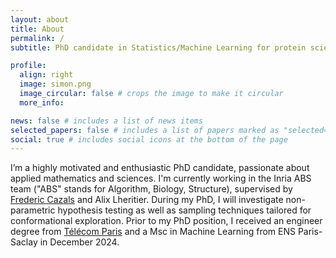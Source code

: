 ```yaml
---
layout: about
title: About
permalink: /
subtitle: PhD candidate in Statistics/Machine Learning for protein science

profile:
  align: right
  image: simon.png
  image_circular: false # crops the image to make it circular
  more_info:

news: false # includes a list of news items
selected_papers: false # includes a list of papers marked as "selected={true}"
social: true # includes social icons at the bottom of the page
---
```


I’m a highly motivated and enthusiastic PhD candidate, passionate about applied mathematics and sciences. I'm currently working in the Inria ABS team ("ABS" stands for Algorithm, Biology, Structure), supervised by <a href="https://team.inria.fr/abs/fr/team-members/homepage-frederic-cazals/">Frederic Cazals</a> and Alix Lheritier. During my PhD, I will investigate non-parametric hypothesis testing as well as sampling techniques tailored for conformational exploration. Prior to my PhD position, I received an engineer degree from <a href="https://www.telecom-paris.fr/">Télécom Paris</a> and a Msc in Machine Learning from ENS Paris-Saclay in December 2024.
